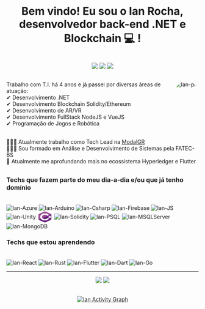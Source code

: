 <h1 align='center'>
  Bem vindo! Eu sou o Ian Rocha, desenvolvedor back-end .NET e Blockchain 💻 !
</h1>

<div align="center"> 
  <br>
  <a href="https://instagram.com/oianrocha" target="_blank"><img src="https://img.shields.io/badge/-Instagram-%23E4405F?style=for-the-badge&logo=instagram&logoColor=white" target="_blank"></a>
  <a href = "mailto:ian.d.rocha@gmail.com"><img src="https://img.shields.io/badge/-Gmail-%23333?style=for-the-badge&logo=gmail&logoColor=white" target="_blank"></a>
  <a href="https://www.linkedin.com/in/ian-rocha-0298a9147/" target="_blank"><img src="https://img.shields.io/badge/-LinkedIn-%230077B5?style=for-the-badge&logo=linkedin&logoColor=white" target="_blank"></a>  
</div>

##
  <img align="right" alt="Ian-pic" height="150" style="border-radius:50px;" src=https://share-cdn.picrew.me/shareImg/org/202201/466657_jRhDbbNp.png>
</div>
  Trabalho com T.I. há 4 anos e já passei por diversas áreas de atuação: <br>
  ✔ Desenvolvimento .NET <br>
  ✔ Desenvolvimento Blockchain Solidity/Ethereum <br>
  ✔ Desenvolvimento de AR/VR <br>
  ✔ Desenvolvimento FullStack NodeJS e VueJS <br>
  ✔ Programação de Jogos e Robótica <br><br>

  👨🏻‍💻 Atualmente trabalho como Tech Lead na <a href="https://modalgr.com.br">ModalGR</a><br>
  👨🏼‍🎓 Sou formado em Análise e Desenvolvimento de Sistemas pela FATEC-BS <br>
  📖 Atualmente me aprofundando mais no ecossistema Hyperledger e Flutter

## 

### Techs que fazem parte do meu dia-a-dia e/ou que já tenho domínio
<div style="display: inline_block"><br>
  <img align="center" alt="Ian-Azure" height="30" width="40" src="https://cdn.jsdelivr.net/gh/devicons/devicon/icons/azure/azure-original.svg">  
  <img align="center" alt="Ian-Arduino" height="30" width="40" src="https://cdn.jsdelivr.net/gh/devicons/devicon/icons/arduino/arduino-original-wordmark.svg">  
  <img align="center" alt="Ian-Csharp" height="30" width="40" src="https://cdn.jsdelivr.net/gh/devicons/devicon/icons/csharp/csharp-original.svg">  
  <img align="center" alt="Ian-Firebase" height="30" width="40" src="https://cdn.jsdelivr.net/gh/devicons/devicon/icons/firebase/firebase-plain-wordmark.svg">  
  <img align="center" alt="Ian-JS" height="30" width="40" src="https://cdn.jsdelivr.net/gh/devicons/devicon/icons/nodejs/nodejs-original.svg">  
  <img align="center" alt="Ian-Unity" height="30" width="40" src="https://cdn.jsdelivr.net/gh/devicons/devicon/icons/unity/unity-original.svg">  
  <img align="center" alt="Ian-Csharp" height="30" width="40" src="https://raw.githubusercontent.com/devicons/devicon/master/icons/csharp/csharp-original.svg">  
  <img align="center" alt="Ian-Solidity" height="30" width="40" src="https://upload.wikimedia.org/wikipedia/commons/9/98/Solidity_logo.svg">  
  <img align="center" alt="Ian-PSQL" height="30" width="40" src="https://cdn.jsdelivr.net/gh/devicons/devicon/icons/postgresql/postgresql-original-wordmark.svg">  
  <img align="center" alt="Ian-MSQLServer" height="30" width="40" src="https://cdn.jsdelivr.net/gh/devicons/devicon/icons/microsoftsqlserver/microsoftsqlserver-plain-wordmark.svg">  
  <img align="center" alt="Ian-MongoDB" height="30" width="40" src="https://cdn.jsdelivr.net/gh/devicons/devicon/icons/mongodb/mongodb-plain-wordmark.svg">  
</div>

### Techs que estou aprendendo
<div style="display: inline_block"><br>
  <img align="center" alt="Ian-React" height="30" width="40" src="https://cdn.jsdelivr.net/gh/devicons/devicon/icons/react/react-original.svg">  
  <img align="center" alt="Ian-Rust" height="30" width="40" src="https://cdn.jsdelivr.net/gh/devicons/devicon/icons/rust/rust-plain.svg">  
  <img align="center" alt="Ian-Flutter" height="30" width="40" src="https://cdn.jsdelivr.net/gh/devicons/devicon/icons/flutter/flutter-original.svg">  
  <img align="center" alt="Ian-Dart" height="30" width="40" src="https://cdn.jsdelivr.net/gh/devicons/devicon/icons/dart/dart-original-wordmark.svg">  
  <img align="center" alt="Ian-Go" height="30" width="40" src="https://cdn.jsdelivr.net/gh/devicons/devicon/icons/go/go-original.svg">  
</div>

 ---

 <div align="center">
  <img height="150em" src="https://github-readme-stats.vercel.app/api?username=IDRyounG&show_icons=true&theme=vue-dark&include_all_commits=true&count_private=true"/>
  <img height="150em" src="https://github-readme-stats.vercel.app/api/top-langs/?username=IDRyounG&layout=compact&langs_count=7&theme=vue-dark"/>
   <br>
<br>  
<p  align="center">
  <a  href="https://github.com/IDRyounG/github-readme-activity-graph"><img  alt="Ian Activity Graph"  src="https://activity-graph.herokuapp.com/graph?username=IDRyounG&bg_color=292d3e&color=a6accd&line=c792ea&point=89ddff&area=true&hide_border=true" /></a>
</p>

</div>
 

